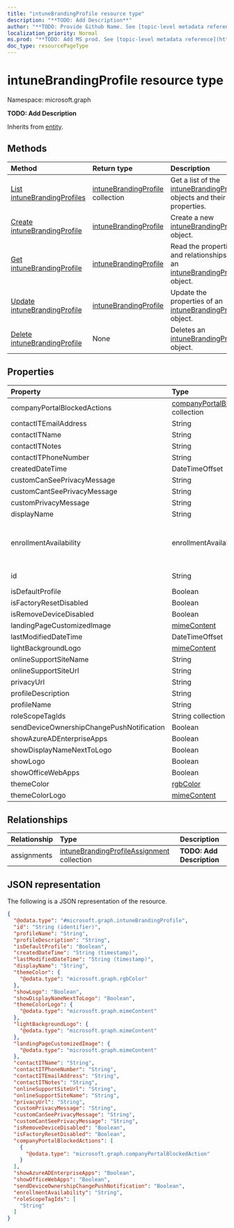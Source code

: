 ```yaml
---
title: "intuneBrandingProfile resource type"
description: "**TODO: Add Description**"
author: "**TODO: Provide Github Name. See [topic-level metadata reference](https://msgo.azurewebsites.net/add/document/guidelines/metadata.html#topic-level-metadata)**"
localization_priority: Normal
ms.prod: "**TODO: Add MS prod. See [topic-level metadata reference](https://msgo.azurewebsites.net/add/document/guidelines/metadata.html#topic-level-metadata)**"
doc_type: resourcePageType
---
```


# intuneBrandingProfile resource type

Namespace: microsoft.graph

**TODO: Add Description**


Inherits from [entity](../resources/entity.md).

## Methods
|Method|Return type|Description|
|:---|:---|:---|
|[List intuneBrandingProfiles](../api/intune-intunebrandingprofile-list.md)|[intuneBrandingProfile](../resources/intune-intunebrandingprofile.md) collection|Get a list of the [intuneBrandingProfile](../resources/intunebrandingprofile.md) objects and their properties.|
|[Create intuneBrandingProfile](../api/intune-intunebrandingprofile-create.md)|[intuneBrandingProfile](../resources/intune-intunebrandingprofile.md)|Create a new [intuneBrandingProfile](../resources/intune-intunebrandingprofile.md) object.|
|[Get intuneBrandingProfile](../api/intune-intunebrandingprofile-get.md)|[intuneBrandingProfile](../resources/intune-intunebrandingprofile.md)|Read the properties and relationships of an [intuneBrandingProfile](../resources/intune-intunebrandingprofile.md) object.|
|[Update intuneBrandingProfile](../api/intune-intunebrandingprofile-update.md)|[intuneBrandingProfile](../resources/intune-intunebrandingprofile.md)|Update the properties of an [intuneBrandingProfile](../resources/intune-intunebrandingprofile.md) object.|
|[Delete intuneBrandingProfile](../api/intune-intunebrandingprofile-delete.md)|None|Deletes an [intuneBrandingProfile](../resources/intune-intunebrandingprofile.md) object.|

## Properties
|Property|Type|Description|
|:---|:---|:---|
|companyPortalBlockedActions|[companyPortalBlockedAction](../resources/intune-companyportalblockedaction.md) collection|**TODO: Add Description**|
|contactITEmailAddress|String|**TODO: Add Description**|
|contactITName|String|**TODO: Add Description**|
|contactITNotes|String|**TODO: Add Description**|
|contactITPhoneNumber|String|**TODO: Add Description**|
|createdDateTime|DateTimeOffset|**TODO: Add Description**|
|customCanSeePrivacyMessage|String|**TODO: Add Description**|
|customCantSeePrivacyMessage|String|**TODO: Add Description**|
|customPrivacyMessage|String|**TODO: Add Description**|
|displayName|String|**TODO: Add Description**|
|enrollmentAvailability|enrollmentAvailabilityOptions|**TODO: Add Description**. Possible values are: `availableWithPrompts`, `availableWithoutPrompts`, `unavailable`.|
|id|String|**TODO: Add Description** Inherited from [entity](../resources/entity.md)|
|isDefaultProfile|Boolean|**TODO: Add Description**|
|isFactoryResetDisabled|Boolean|**TODO: Add Description**|
|isRemoveDeviceDisabled|Boolean|**TODO: Add Description**|
|landingPageCustomizedImage|[mimeContent](../resources/intune-mimecontent.md)|**TODO: Add Description**|
|lastModifiedDateTime|DateTimeOffset|**TODO: Add Description**|
|lightBackgroundLogo|[mimeContent](../resources/intune-mimecontent.md)|**TODO: Add Description**|
|onlineSupportSiteName|String|**TODO: Add Description**|
|onlineSupportSiteUrl|String|**TODO: Add Description**|
|privacyUrl|String|**TODO: Add Description**|
|profileDescription|String|**TODO: Add Description**|
|profileName|String|**TODO: Add Description**|
|roleScopeTagIds|String collection|**TODO: Add Description**|
|sendDeviceOwnershipChangePushNotification|Boolean|**TODO: Add Description**|
|showAzureADEnterpriseApps|Boolean|**TODO: Add Description**|
|showDisplayNameNextToLogo|Boolean|**TODO: Add Description**|
|showLogo|Boolean|**TODO: Add Description**|
|showOfficeWebApps|Boolean|**TODO: Add Description**|
|themeColor|[rgbColor](../resources/intune-rgbcolor.md)|**TODO: Add Description**|
|themeColorLogo|[mimeContent](../resources/intune-mimecontent.md)|**TODO: Add Description**|

## Relationships
|Relationship|Type|Description|
|:---|:---|:---|
|assignments|[intuneBrandingProfileAssignment](../resources/intune-intunebrandingprofileassignment.md) collection|**TODO: Add Description**|

## JSON representation
The following is a JSON representation of the resource.
<!-- {
  "blockType": "resource",
  "keyProperty": "id",
  "@odata.type": "microsoft.graph.intuneBrandingProfile",
  "baseType": "microsoft.graph.entity",
  "openType": false
}
-->
``` json
{
  "@odata.type": "#microsoft.graph.intuneBrandingProfile",
  "id": "String (identifier)",
  "profileName": "String",
  "profileDescription": "String",
  "isDefaultProfile": "Boolean",
  "createdDateTime": "String (timestamp)",
  "lastModifiedDateTime": "String (timestamp)",
  "displayName": "String",
  "themeColor": {
    "@odata.type": "microsoft.graph.rgbColor"
  },
  "showLogo": "Boolean",
  "showDisplayNameNextToLogo": "Boolean",
  "themeColorLogo": {
    "@odata.type": "microsoft.graph.mimeContent"
  },
  "lightBackgroundLogo": {
    "@odata.type": "microsoft.graph.mimeContent"
  },
  "landingPageCustomizedImage": {
    "@odata.type": "microsoft.graph.mimeContent"
  },
  "contactITName": "String",
  "contactITPhoneNumber": "String",
  "contactITEmailAddress": "String",
  "contactITNotes": "String",
  "onlineSupportSiteUrl": "String",
  "onlineSupportSiteName": "String",
  "privacyUrl": "String",
  "customPrivacyMessage": "String",
  "customCanSeePrivacyMessage": "String",
  "customCantSeePrivacyMessage": "String",
  "isRemoveDeviceDisabled": "Boolean",
  "isFactoryResetDisabled": "Boolean",
  "companyPortalBlockedActions": [
    {
      "@odata.type": "microsoft.graph.companyPortalBlockedAction"
    }
  ],
  "showAzureADEnterpriseApps": "Boolean",
  "showOfficeWebApps": "Boolean",
  "sendDeviceOwnershipChangePushNotification": "Boolean",
  "enrollmentAvailability": "String",
  "roleScopeTagIds": [
    "String"
  ]
}
```

